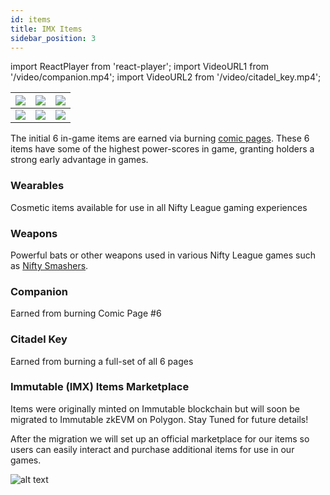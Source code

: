 ```yaml
---
id: items
title: IMX Items
sidebar_position: 3
---
```


import ReactPlayer from 'react-player';
import VideoURL1 from '/video/companion.mp4';
import VideoURL2 from '/video/citadel_key.mp4';

| ![](/img/items/full/1.gif) | ![](/img/items/full/2.gif) | ![](/img/items/full/6.gif) |
| -------------------------- | -------------------------- | -------------------------- |
| ![](/img/items/full/4.gif) | ![](/img/items/full/5.gif) | ![](/img/items/full/3.gif) |

The initial 6 in-game items are earned via burning [comic pages](./comics). These 6 items have some of the highest power-scores in game, granting holders a strong early advantage in games.

### Wearables

Cosmetic items available for use in all Nifty League gaming experiences

### Weapons

Powerful bats or other weapons used in various Nifty League games such as [Nifty Smashers](/docs/overview/games/mobile-games/nifty-smashers).

### Companion

Earned from burning Comic Page #6

<ReactPlayer controls url={VideoURL1} width="100%" />

### Citadel Key

Earned from burning a full-set of all 6 pages

<ReactPlayer controls url={VideoURL2} width="100%" />

### Immutable (IMX) Items Marketplace

Items were originally minted on Immutable blockchain but will soon be migrated to Immutable zkEVM on Polygon. Stay Tuned for future details!

After the migration we will set up an official marketplace for our items so users can easily interact and purchase additional items for use in our games.

![alt text](/img/niftyverse/billboard_01.webp)
